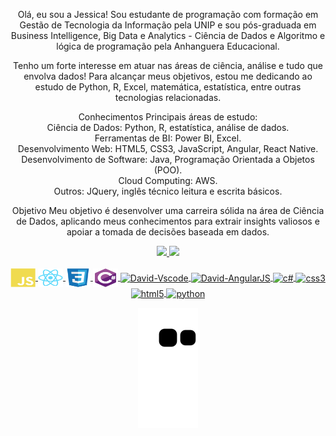 <div align="center">



Olá, eu sou a Jessica!
Sou estudante de programação com formação em Gestão de Tecnologia da Informação pela UNIP e sou pós-graduada em Business Intelligence, Big Data e Analytics - Ciência de Dados e Algoritmo e lógica de programação pela
Anhanguera Educacional.

Tenho um forte interesse em atuar nas áreas de ciência, análise e tudo que envolva dados! Para alcançar meus objetivos, estou me dedicando ao estudo de Python, R, Excel, matemática, estatística, entre outras tecnologias relacionadas.

Conhecimentos
Principais áreas de estudo:
</br>
Ciência de Dados: Python, R, estatística, análise de dados.</br>
Ferramentas de BI: Power BI, Excel.</br>
Desenvolvimento Web: HTML5, CSS3, JavaScript, Angular, React Native.</br>
Desenvolvimento de Software: Java, Programação Orientada a Objetos (POO).</br>
Cloud Computing: AWS.</br>
Outros: JQuery, inglês técnico leitura e escrita básicos.</br>

Objetivo
Meu objetivo é desenvolver uma carreira sólida na área de Ciência de Dados, aplicando meus conhecimentos para extrair insights valiosos e apoiar a tomada de decisões baseada em dados.

</div>

  

  <div align="center">
  <a href="https://github.com/JessicaFirmino">
  <img height="180em" src="https://github-readme-stats.vercel.app/api?username=JessicaFirmino&show_icons=true&theme=cobalt&include_all_commits=true&count_private=true"/>
  <img height="180em" src="https://github-readme-stats.vercel.app/api/top-langs/?username=JessicaFirmino&layout=compact&langs_count=7&theme=cobalt"/>


<div style="display: inline_block"><br>
  <img align="center" alt="David-Js" height="30" width="40" src="https://raw.githubusercontent.com/devicons/devicon/master/icons/javascript/javascript-plain.svg">
  <img align="center" alt="David-React" height="30" width="40" src="https://raw.githubusercontent.com/devicons/devicon/master/icons/react/react-original.svg">
  <img align="center" alt="David-CSS" height="30" width="40" src="https://raw.githubusercontent.com/devicons/devicon/master/icons/css3/css3-original.svg">
  <img align="center" alt="David-Csharp" height="30" width="40" src="https://raw.githubusercontent.com/devicons/devicon/master/icons/csharp/csharp-original.svg"/>
  <img align="center" alt="David-Vscode" height="30" width="40" src="https://cdn.jsdelivr.net/gh/devicons/devicon/icons/vscode/vscode-original.svg" />
  <img align="center" alt="David-AngularJS" height="30" width="40" src="https://cdn.jsdelivr.net/gh/devicons/devicon/icons/angularjs/angularjs-original.svg" />
  <img align="center" alt="c#" height="30" width="40" src="https://cdn.jsdelivr.net/gh/devicons/devicon/icons/c/c-plain.svg" />
  <img align="center" alt="css3" height="30" width="40" src="https://cdn.jsdelivr.net/gh/devicons/devicon/icons/css3/css3-original.svg" />
  <img align="center" alt="html5" height="30" width="40" src="https://cdn.jsdelivr.net/gh/devicons/devicon/icons/html5/html5-original-wordmark.svg" />
  <img align="center" alt="python" height="30" width="40" src="https://cdn.jsdelivr.net/gh/devicons/devicon/icons/python/python-original-wordmark.svg" />

![Snake animation](https://github.com/JessicaFirmino/JessicaFirmino/blob/output/github-contribution-grid-snake.svg)